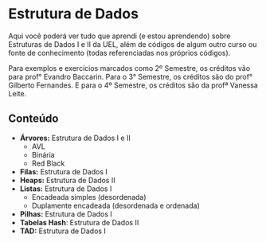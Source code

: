 # Estrutura de Dados

Aqui você poderá ver tudo que aprendi (e estou aprendendo) sobre Estruturas de Dados I e II da UEL, além de códigos de algum outro curso ou fonte de conhecimento (todas referenciadas nos próprios códigos). 

Para exemplos e exercícios marcados como 2º Semestre, os créditos vão para prof° Evandro Baccarin. Para o 3° Semestre, os créditos são do prof° Gilberto Fernandes. E para o 4º Semestre, os créditos são da profª Vanessa Leite.

## Conteúdo

* **Árvores:** Estrutura de Dados I e II
    - AVL
    - Binária
    - Red Black
* **Filas:** Estrutura de Dados I
* **Heaps:** Estrutura de Dados II
* **Listas:** Estrutura de Dados I
    - Encadeada simples (desordenada)
    - Duplamente encadeada (desordenada e ordenada)
* **Pilhas:** Estrutura de Dados I
* **Tabelas Hash**: Estrutura de Dados II
* **TAD:** Estrutura de Dados I
